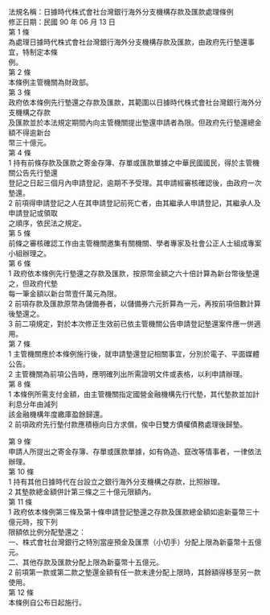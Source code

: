 法規名稱：日據時代株式會社台灣銀行海外分支機構存款及匯款處理條例  
修正日期：民國 90 年 06 月 13 日  
第 1 條  
為處理日據時代株式會社台灣銀行海外分支機構存款及匯款，由政府先行墊還事宜，特制定本條  
例。  
第 2 條  
本條例主管機關為財政部。  
第 3 條  
政府依本條例先行墊還之存款及匯款，其範圍以日據時代株式會社台灣銀行海外分支機構之存款  
及匯款並於本法規定期間內向主管機關提出墊還申請者為限。但政府先行墊還總金額不得逾新台  
幣三十億元。  
第 4 條  
1 持有前條存款及匯款之寄金存簿、存單或匯款單據之中華民國國民，得於主管機關公告先行墊還  
登記之日起三個月內申請登記，逾期不予受理。其申請經審核確認後，由政府一次墊還。  
2 前項得申請登記之人在其申請登記前死亡者，由其繼承人申請登記，其繼承人及申請登記或領取  
之順序，依民法之規定。  
第 5 條  
前條之審核確認工作由主管機關邀集有關機關、學者專家及社會公正人士組成專案小組辦理之。  
第 6 條  
1 政府依本條例先行墊還之存款及匯款，按原幣金額之六十倍計算為新台幣後墊還之，但政府代墊  
每一筆金額以新台幣壹仟萬元為限。  
2 前項存款及匯款原幣為儲備券者，以儲備券六元折算為一元，再按前項倍數計算後墊還之。  
3 前二項規定，對於本次修正生效前已依主管機關公告申請登記墊還案件應一併適用。  
第 7 條  
1 主管機關應於本條例施行後，就申請墊還登記相關事宜，分別於電子、平面媒體公告。  
2 主管機關為前項公告時，應明確列出所需證明文件或表格，以利申請辦理。  
第 8 條  
1 本條例所需支付金額，由主管機關指定國營金融機構先行代墊，其代墊款並加計利息分年由減列  
該金融機構年度繳庫盈餘歸還。  
2 前項政府先行墊付款應積極向日方求償，俟中日雙方債權債務處理後歸墊。  


第 9 條  
申請人所提出之寄金存簿、存單或匯款單據，如有偽造、竄改等情事者，一律依法辦理。  
第 10 條  
1 持有其他日據時代在台設立之銀行海外分支機構之存款，比照辦理。  
2 其墊款總金額併計第三條之三十億元限額內。  
第 11 條  
1 政府依本條例第三條及第十條申請登記墊還之存款及匯款總金額如逾新臺幣三十億元時，按下列  
限額依比例分配墊還之：  
一、株式會社台灣銀行之特別當座預金及匯票（小切手）分配上限為新臺幣十五億元。  
二、其他存款及匯款分配上限為新臺幣十五億元。  
2 前項第一款或第二款之墊還金額有任一款未達分配上限時，其餘額得移至另一款使用。  
第 12 條  
本條例自公布日起施行。  


